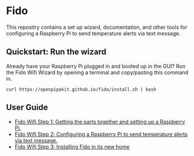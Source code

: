 # Fido
This repositry contains a set up wizard, documentation, and other tools for configuring a Raspberry Pi to send temperature alerts via text message.

## Quickstart: Run the wizard
Already have your Raspberry Pi plugged in and booted up in the GUI? Run the Fido Wifi Wizard by opening a terminal and copy/pasting this command in. 

```
curl https://openpipekit.github.io/fido/install.sh | bash
```

## User Guide
- [Fido Wifi Step 1: Getting the parts together and setting up a Raspberry Pi.](docs/step-1.md)
- [Fido Wifi Step 2: Configuring a Raspberry Pi to send temperature alerts via text message.](docs/step-2.md)
- [Fido Wifi Step 3: Installing Fido in its new home](docs/step-3.md) 
